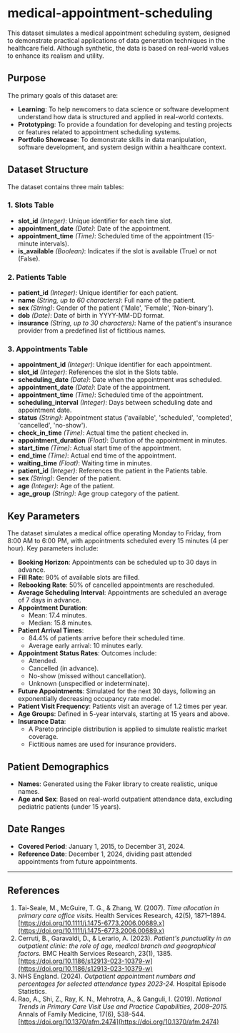 # medical-appointment-scheduling
This dataset simulates a medical appointment scheduling system, designed to demonstrate practical applications of data generation techniques in the healthcare field. Although synthetic, the data is based on real-world values to enhance its realism and utility.

## Purpose

The primary goals of this dataset are:

- **Learning**: To help newcomers to data science or software development understand how data is structured and applied in real-world contexts.
- **Prototyping**: To provide a foundation for developing and testing projects or features related to appointment scheduling systems.
- **Portfolio Showcase**: To demonstrate skills in data manipulation, software development, and system design within a healthcare context.

## Dataset Structure

The dataset contains three main tables:

### 1. Slots Table

- **slot_id** *(Integer)*: Unique identifier for each time slot.
- **appointment_date** *(Date)*: Date of the appointment.
- **appointment_time** *(Time)*: Scheduled time of the appointment (15-minute intervals).
- **is_available** *(Boolean)*: Indicates if the slot is available (True) or not (False).

### 2. Patients Table

- **patient_id** *(Integer)*: Unique identifier for each patient.
- **name** *(String, up to 60 characters)*: Full name of the patient.
- **sex** *(String)*: Gender of the patient ('Male', 'Female', 'Non-binary').
- **dob** *(Date)*: Date of birth in YYYY-MM-DD format.
- **insurance** *(String, up to 30 characters)*: Name of the patient's insurance provider from a predefined list of fictitious names.

### 3. Appointments Table

- **appointment_id** *(Integer)*: Unique identifier for each appointment.
- **slot_id** *(Integer)*: References the slot in the Slots table.
- **scheduling_date** *(Date)*: Date when the appointment was scheduled.
- **appointment_date** *(Date)*: Date of the appointment.
- **appointment_time** *(Time)*: Scheduled time of the appointment.
- **scheduling_interval** *(Integer)*: Days between scheduling date and appointment date.
- **status** *(String)*: Appointment status ('available', 'scheduled', 'completed', 'cancelled', 'no-show').
- **check_in_time** *(Time)*: Actual time the patient checked in.
- **appointment_duration** *(Float)*: Duration of the appointment in minutes.
- **start_time** *(Time)*: Actual start time of the appointment.
- **end_time** *(Time)*: Actual end time of the appointment.
- **waiting_time** *(Float)*: Waiting time in minutes.
- **patient_id** *(Integer)*: References the patient in the Patients table.
- **sex** *(String)*: Gender of the patient.
- **age** *(Integer)*: Age of the patient.
- **age_group** *(String)*: Age group category of the patient.

## Key Parameters

The dataset simulates a medical office operating Monday to Friday, from 8:00 AM to 6:00 PM, with appointments scheduled every 15 minutes (4 per hour). Key parameters include:

- **Booking Horizon**: Appointments can be scheduled up to 30 days in advance.
- **Fill Rate**: 90% of available slots are filled.
- **Rebooking Rate**: 50% of cancelled appointments are rescheduled.
- **Average Scheduling Interval**: Appointments are scheduled an average of 7 days in advance.
- **Appointment Duration**:
  - Mean: 17.4 minutes.
  - Median: 15.8 minutes.
- **Patient Arrival Times**:
  - 84.4% of patients arrive before their scheduled time.
  - Average early arrival: 10 minutes early.
- **Appointment Status Rates**: Outcomes include:
  - Attended.
  - Cancelled (in advance).
  - No-show (missed without cancellation).
  - Unknown (unspecified or indeterminate).
- **Future Appointments**: Simulated for the next 30 days, following an exponentially decreasing occupancy rate model.
- **Patient Visit Frequency**: Patients visit an average of 1.2 times per year.
- **Age Groups**: Defined in 5-year intervals, starting at 15 years and above.
- **Insurance Data**:
  - A Pareto principle distribution is applied to simulate realistic market coverage.
  - Fictitious names are used for insurance providers.

## Patient Demographics

- **Names**: Generated using the Faker library to create realistic, unique names.
- **Age and Sex**: Based on real-world outpatient attendance data, excluding pediatric patients (under 15 years).

## Date Ranges

- **Covered Period**: January 1, 2015, to December 31, 2024.
- **Reference Date**: December 1, 2024, dividing past attended appointments from future appointments.

---

## References

1. Tai-Seale, M., McGuire, T. G., & Zhang, W. (2007). *Time allocation in primary care office visits.* Health Services Research, 42(5), 1871–1894. [https://doi.org/10.1111/j.1475-6773.2006.00689.x](https://doi.org/10.1111/j.1475-6773.2006.00689.x)
2. Cerruti, B., Garavaldi, D., & Lerario, A. (2023). *Patient's punctuality in an outpatient clinic: the role of age, medical branch and geographical factors.* BMC Health Services Research, 23(1), 1385. [https://doi.org/10.1186/s12913-023-10379-w](https://doi.org/10.1186/s12913-023-10379-w)
3. NHS England. (2024). *Outpatient appointment numbers and percentages for selected attendance types 2023-24.* Hospital Episode Statistics.
4. Rao, A., Shi, Z., Ray, K. N., Mehrotra, A., & Ganguli, I. (2019). *National Trends in Primary Care Visit Use and Practice Capabilities, 2008–2015.* Annals of Family Medicine, 17(6), 538–544. [https://doi.org/10.1370/afm.2474](https://doi.org/10.1370/afm.2474)
